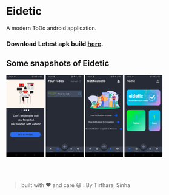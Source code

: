# Eidetic
A modern ToDo android application.

### Download Letest apk build [here](https://github.com/tirtharajsinha/eidetic/releases/latest).

## Some snapshots of Eidetic
<p float="left">
  <img src="static/appss (1).jpg" width="100" />
  <img src="static/appss (2).jpg" width="100" />
  <img src="static/appss (3).jpg" width="100" />
  <img src="static/appss (4).jpg" width="100" />
</p>

<br><br>
> built with :heart: and care :smiley: .
> By Tirtharaj Sinha
